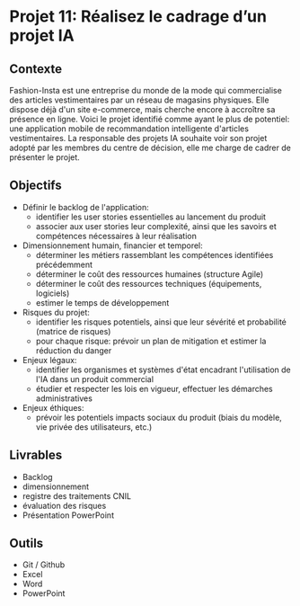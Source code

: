 # Projet 11: Réalisez le cadrage d’un projet IA

## Contexte
Fashion-Insta est une entreprise du monde de la mode qui commercialise des articles vestimentaires par un réseau de magasins physiques.
Elle dispose déjà d'un site e-commerce, mais cherche encore à accroître sa présence en ligne.
Voici le projet identifié comme ayant le plus de potentiel: une application mobile de recommandation intelligente d'articles vestimentaires.
La responsable des projets IA souhaite voir son projet adopté par les membres du centre de décision, elle me charge de cadrer de présenter le projet.

## Objectifs
- Définir le backlog de l'application:
  - identifier les user stories essentielles au lancement du produit
  - associer aux user stories leur complexité, ainsi que les savoirs et compétences nécessaires à leur réalisation
- Dimensionnement humain, financier et temporel:
  - déterminer les métiers rassemblant les compétences identifiées précédemment
  - déterminer le coût des ressources humaines (structure Agile)
  - déterminer le coût des ressources techniques (équipements, logiciels)
  - estimer le temps de développement
- Risques du projet:
  - identifier les risques potentiels, ainsi que leur sévérité et probabilité (matrice de risques)
  - pour chaque risque: prévoir un plan de mitigation et estimer la réduction du danger
- Enjeux légaux:
  - identifier les organismes et systèmes d'état encadrant l'utilisation de l'IA dans un produit commercial
  - étudier et respecter les lois en vigueur, effectuer les démarches administratives
- Enjeux éthiques:
  - prévoir les potentiels impacts sociaux du produit (biais du modèle, vie privée des utilisateurs, etc.)

## Livrables
- Backlog
- dimensionnement
- registre des traitements CNIL
- évaluation des risques
- Présentation PowerPoint

## Outils
- Git / Github
- Excel
- Word
- PowerPoint

